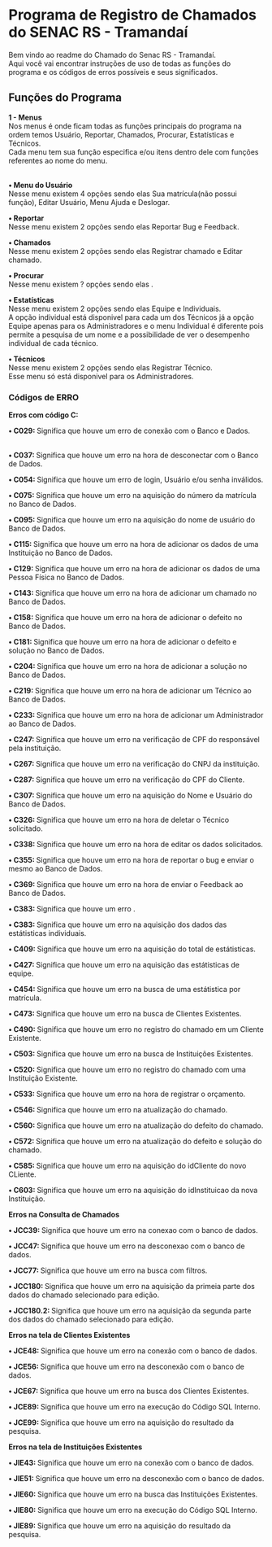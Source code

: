 <h1>Programa de Registro de Chamados do SENAC RS - Tramandaí</h1>

<a>Bem vindo ao readme do Chamado do Senac RS - Tramandaí.<br></a>
<a>Aqui você vai encontrar instruções de uso de todas as funções do programa e</a>
<a>os códigos de erros possíveis e seus significados.</a>
<h2>Funções  do Programa</h2>
<a><b>1 - Menus</b><br></a>
<a>Nos menus é onde ficam todas as funções principais do programa na ordem temos Usuário, Reportar, Chamados, Procurar, Estatísticas e Técnicos.<br></a>
<a>Cada menu tem sua função especifica e/ou itens dentro dele com funções referentes ao nome do menu.</a>

<a><br><b>• Menu do Usuário</b><br></a>
<a>Nesse menu existem 4 opções sendo elas Sua matrícula(não possui função), Editar Usuário, Menu Ajuda e Deslogar.<br></a>

<a><b>• Reportar</b><br></a>
<a>Nesse menu existem 2 opções sendo elas Reportar Bug e Feedback.<br></a>

<a><b>• Chamados</b><br></a>
<a>Nesse menu existem 2 opções sendo elas Registrar chamado e Editar chamado.<br></a>

<a><b>• Procurar</b><br></a>
<a>Nesse menu existem ? opções sendo elas .<br></a>

<a><b>• Estatísticas</b><br></a>
<a>Nesse menu existem 2 opções sendo elas Equipe e Individuais.<br></a>
<a>A opção individual está disponivel para cada um dos Técnicos já a opção Equipe apenas para os Administradores e o menu Individual é diferente </a>
<a>pois permite a pesquisa de um nome e a possibilidade de ver o desempenho individual de cada técnico.<br></a>

<a><b>• Técnicos</b><br></a>
<a>Nesse menu existem 2 opções sendo elas Registrar Técnico.<br></a>
<a>Esse menu só está disponivel para os Administradores.<br></a>

<h3>Códigos de ERRO</h3>
<a><b>Erros com código C:</b><br></a>

<a><b>• C029: </b></a>
<a>Significa que houve um erro de conexão com o Banco e Dados.</a>

<a><br><b>• C037: </b></a>
<a>Significa que houve um erro na hora de desconectar com o Banco de Dados.<br></a>

<a><b>• C054: </b></a>
<a>Significa que houve um erro de login, Usuário e/ou senha inválidos.<br></a>

<a><b>• C075: </b></a>
<a>Significa que houve um erro na aquisição do número da matrícula no Banco de Dados.<br></a>

<a><b>• C095: </b></a>
<a>Significa que houve um erro na aquisição do nome de usuário do Banco de Dados.<br></a>

<a><b>• C115: </b></a>
<a>Significa que houve um erro na hora de adicionar os dados de uma Instituição no Banco de Dados.<br></a>

<a><b>• C129: </b></a>
<a>Significa que houve um erro na hora de adicionar os dados de uma Pessoa Física no Banco de Dados.<br></a>

<a><b>• C143: </b></a>
<a>Significa que houve um erro na hora de adicionar um chamado no Banco de Dados.<br></a>

<a><b>• C158: </b></a>
<a>Significa que houve um erro na hora de adicionar o defeito no Banco de Dados.<br></a>

<a><b>• C181: </b></a>
<a>Significa que houve um erro na hora de adicionar o defeito e solução no Banco de Dados.<br></a>

<a><b>• C204: </b></a>
<a>Significa que houve um erro na hora de adicionar a solução no Banco de Dados.<br></a>

<a><b>• C219: </b></a>
<a>Significa que houve um erro na hora de adicionar um Técnico ao Banco de Dados.<br></a>

<a><b>• C233: </b></a>
<a>Significa que houve um erro na hora de adicionar um Administrador ao Banco de Dados.<br></a>

<a><b>• C247: </b></a>
<a>Significa que houve um erro na verificação de CPF do responsável pela instituição.<br></a>

<a><b>• C267: </b></a>
<a>Significa que houve um erro na verificação do CNPJ da instituição.<br></a>

<a><b>• C287: </b></a>
<a>Significa que houve um erro na verificação do CPF do Cliente.<br></a>

<a><b>• C307: </b></a>
<a>Significa que houve um erro na aquisição do Nome e Usuário do Banco de Dados.<br></a>

<a><b>• C326: </b></a>
<a>Significa que houve um erro na hora de deletar o Técnico solicitado.<br></a>

<a><b>• C338: </b></a>
<a>Significa que houve um erro na hora de editar os dados solicitados.<br></a>

<a><b>• C355: </b></a>
<a>Significa que houve um erro na hora de reportar o bug e enviar o mesmo ao Banco de Dados.<br></a>

<a><b>• C369: </b></a>
<a>Significa que houve um erro na hora de enviar o Feedback ao Banco de Dados.<br></a>

<a><b>• C383: </b></a>
<a>Significa que houve um erro .<br></a>

<a><b>• C383: </b></a>
<a>Significa que houve um erro na aquisição dos dados das estátisticas individuais.<br></a>

<a><b>• C409: </b></a>
<a>Significa que houve um erro na aquisição do total de estátisticas.<br></a>

<a><b>• C427: </b></a>
<a>Significa que houve um erro na aquisição das estátisticas de equipe.<br></a>

<a><b>• C454: </b></a>
<a>Significa que houve um erro na busca de uma estátistica por matrícula.<br></a>

<a><b>• C473: </b></a>
<a>Significa que houve um erro na busca de Clientes Existentes.<br></a>

<a><b>• C490: </b></a>
<a>Significa que houve um erro no registro do chamado em um Cliente Existente.<br></a>

<a><b>• C503: </b></a>
<a>Significa que houve um erro na busca de Instituições Existentes.<br></a>

<a><b>• C520: </b></a>
<a>Significa que houve um erro no registro do chamado com uma Instituição Existente.<br></a>

<a><b>• C533: </b></a>
<a>Significa que houve um erro na hora de registrar o orçamento.<br></a>

<a><b>• C546: </b></a>
<a>Significa que houve um erro na atualização do chamado.<br></a>

<a><b>• C560: </b></a>
<a>Significa que houve um erro na atualização do defeito do chamado.<br></a>

<a><b>• C572: </b></a>
<a>Significa que houve um erro na atualização do defeito e solução do chamado.<br></a>

<a><b>• C585: </b></a>
<a>Significa que houve um erro na aquisição do idCliente do novo CLiente.<br></a>

<a><b>• C603: </b></a>
<a>Significa que houve um erro na aquisição do idInstituicao da nova Instituição.<br></a>

<a><b>Erros na Consulta de Chamados</b><br></a>

<a><b>• JCC39: </b></a>
<a>Significa que houve um erro na conexao com o banco de dados.<br></a>

<a><b>• JCC47: </b></a>
<a>Significa que houve um erro na desconexao com o banco de dados.<br></a>

<a><b>• JCC77: </b></a>
<a>Significa que houve um erro na busca com filtros.<br></a>

<a><b>• JCC180: </b></a>
<a>Significa que houve um erro na aquisição da primeia parte dos dados do chamado selecionado para edição.<br></a>

<a><b>• JCC180.2: </b></a>
<a>Significa que houve um erro na aquisição da segunda parte dos dados do chamado selecionado para edição.<br></a>

<a><b>Erros na tela de Clientes Existentes</b><br></a>

<a><b>• JCE48: </b></a>
<a>Significa que houve um erro na conexão com o banco de dados.<br></a>

<a><b>• JCE56: </b></a>
<a>Significa que houve um erro na desconexão com o banco de dados.<br></a>

<a><b>• JCE67: </b></a>
<a>Significa que houve um erro na busca dos Clientes Existentes.<br></a>

<a><b>• JCE89: </b></a>
<a>Significa que houve um erro na execução do Código SQL Interno.<br></a>

<a><b>• JCE99: </b></a>
<a>Significa que houve um erro na aquisição do resultado da pesquisa.<br></a>

<a><b>Erros na tela de Instituições Existentes</b><br></a>

<a><b>• JIE43: </b></a>
<a>Significa que houve um erro na conexão com o banco de dados.<br></a>

<a><b>• JIE51: </b></a>
<a>Significa que houve um erro na desconexão com o banco de dados.<br></a>

<a><b>• JIE60: </b></a>
<a>Significa que houve um erro na busca das Instituições Existentes.<br></a>

<a><b>• JIE80: </b></a>
<a>Significa que houve um erro na execução do Código SQL Interno.<br></a>

<a><b>• JIE89: </b></a>
<a>Significa que houve um erro na aquisição do resultado da pesquisa.<br></a>

